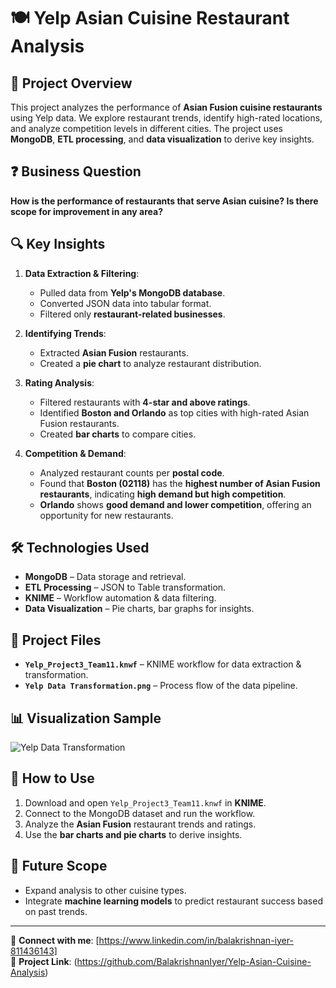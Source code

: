 # 🍽️ Yelp Asian Cuisine Restaurant Analysis

## 📌 Project Overview
This project analyzes the performance of **Asian Fusion cuisine restaurants** using Yelp data. We explore restaurant trends, identify high-rated locations, and analyze competition levels in different cities. The project uses **MongoDB**, **ETL processing**, and **data visualization** to derive key insights.

## ❓ Business Question
**How is the performance of restaurants that serve Asian cuisine? Is there scope for improvement in any area?**

## 🔍 Key Insights
1. **Data Extraction & Filtering**:
   - Pulled data from **Yelp's MongoDB database**.
   - Converted JSON data into tabular format.
   - Filtered only **restaurant-related businesses**.

2. **Identifying Trends**:
   - Extracted **Asian Fusion** restaurants.
   - Created a **pie chart** to analyze restaurant distribution.

3. **Rating Analysis**:
   - Filtered restaurants with **4-star and above ratings**.
   - Identified **Boston and Orlando** as top cities with high-rated Asian Fusion restaurants.
   - Created **bar charts** to compare cities.

4. **Competition & Demand**:
   - Analyzed restaurant counts per **postal code**.
   - Found that **Boston (02118)** has the **highest number of Asian Fusion restaurants**, indicating **high demand but high competition**.
   - **Orlando** shows **good demand and lower competition**, offering an opportunity for new restaurants.

## 🛠️ Technologies Used
- **MongoDB** – Data storage and retrieval.
- **ETL Processing** – JSON to Table transformation.
- **KNIME** – Workflow automation & data filtering.
- **Data Visualization** – Pie charts, bar graphs for insights.

## 📂 Project Files
- **`Yelp_Project3_Team11.knwf`** – KNIME workflow for data extraction & transformation.
- **`Yelp Data Transformation.png`** – Process flow of the data pipeline.

## 📊 Visualization Sample
![Yelp Data Transformation](images/Yelp_Data_Transformation.png)

## 🚀 How to Use
1. Download and open `Yelp_Project3_Team11.knwf` in **KNIME**.
2. Connect to the MongoDB dataset and run the workflow.
3. Analyze the **Asian Fusion** restaurant trends and ratings.
4. Use the **bar charts and pie charts** to derive insights.

## 🔗 Future Scope
- Expand analysis to other cuisine types.
- Integrate **machine learning models** to predict restaurant success based on past trends.

---

📢 **Connect with me**: [https://www.linkedin.com/in/balakrishnan-iyer-811436143]  
🔗 **Project Link**: (https://github.com/BalakrishnanIyer/Yelp-Asian-Cuisine-Analysis)
